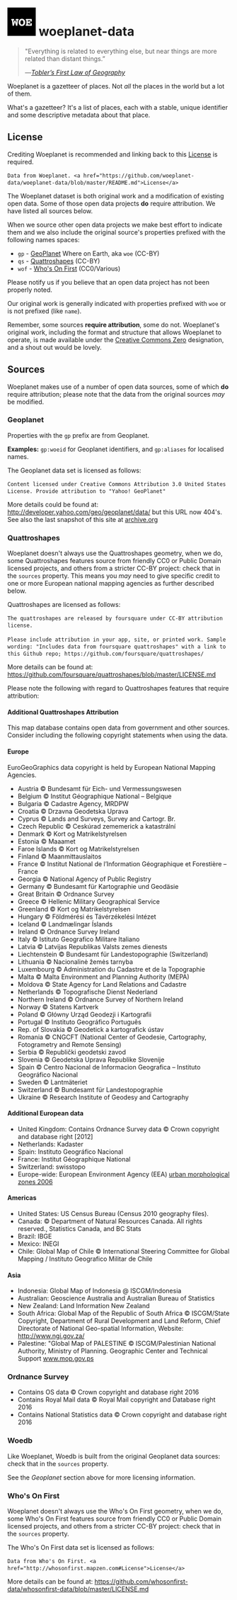 # <img src="assets/woe.png" width="64" height="64" alt="woeplanet">&nbsp;woeplanet-data

> "Everything is related to everything else, but near things are more related than distant things.”
>
> &mdash;<cite>[Tobler’s First Law of Geography](https://www.geolounge.com/toblers-first-law-geography/)</cite>

Woeplanet is a gazetteer of places. Not _all_ the places in the world but a lot of them.

What's a gazetteer? It's a list of places, each with a stable, unique identifier and some descriptive metadata about that place.

## License

Crediting Woeplanet is recommended and linking back to this [License](https://github.com/woeplanet-data/woeplanet-data/blob/master/README.md) is required.

```
Data from Woeplanet. <a href="https://github.com/woeplanet-data/woeplanet-data/blob/master/README.md">License</a>
```

The Woeplanet dataset is both original work and a modification of existing open data. Some of those open data projects **do** require attribution. We have listed all sources below.

When we source other open data projects we make best effort to indicate them and we also include the original source's properties prefixed with the following names spaces:

* `gp` - [GeoPlanet](https://developer.yahoo.com/geo/geoplanet/) Where on Earth, aka `woe` (CC-BY)
* `qs` - [Quattroshapes](https://github.com/foursquare/quattroshapes/blob/master/) (CC-BY)
* `wof` - [Who's On First](https://github.com/whosonfirst-data/whosonfirst-data) (CC0/Various)

Please notify us if you believe that an open data project has not been properly noted.

Our original work is generally indicated with properties prefixed with `woe` or is not prefixed (like `name`).

Remember, some sources **require attribution**, some do not. Woeplanet's original work, including the format and structure that allows Woeplanet to operate, is made available under the [Creative Commons Zero](https://creativecommons.org/publicdomain/zero/1.0/) designation, and a shout out would be lovely.

## Sources

Woeplanet makes use of a number of open data sources, some of which **do** require attribution; please note that the data from the original sources _may_ be modified.

### Geoplanet

Properties with the `gp` prefix are from Geoplanet.

**Examples:** `gp:woeid` for Geoplanet identifiers, and `gp:aliases` for localised names.

The Geoplanet data set is licensed as follows:

```
Content licensed under Creative Commons Attribution 3.0 United States
License. Provide attribution to "Yahoo! GeoPlanet"
```

More details could be found at: http://developer.yahoo.com/geo/geoplanet/data/ but this URL now 404's. See also the last snapshot of this site at [archive.org](https://web.archive.org/web/20170810212909/http://developer.yahoo.com/geo/geoplanet/data/)

### Quattroshapes

Woeplanet doesn't always use the Quattroshapes geometry, when we do, some Quattroshapes features source from friendly CC0 or Public Domain licensed projects, and others from a stricter CC-BY project: check that in the `sources` property. This means you _may_ need to give specific credit to one or more European national mapping agencies as further described below.

Quattroshapes are licensed as follows:

```
The quattroshapes are released by foursquare under CC-BY attribution
license.

Please include attribution in your app, site, or printed work. Sample
wording: "Includes data from foursquare quattroshapes" with a link to
this Github repo; https://github.com/foursquare/quattroshapes/
```

More details can be found at: https://github.com/foursquare/quattroshapes/blob/master/LICENSE.md

Please note the following with regard to Quattroshapes features that require attribution:

#### Additional Quattroshapes Attribution

This map database contains open data from government and other sources. Consider including the following copyright statements when using the data.

#### Europe

EuroGeoGraphics data copyright is held by European National Mapping Agencies.

* Austria © Bundesamt für Eich- und Vermessungswesen
* Belgium © Institut Géographique National – Belgique
* Bulgaria © Cadastre Agency, MRDPW
* Croatia © Drzavna Geodetska Uprava
* Cyprus © Lands and Surveys, Survey and Cartogr. Br.
* Czech Republic © Ceskúrad zememerick a katastrální
* Denmark © Kort og Matrikelstyrelsen
* Estonia © Maaamet
* Faroe Islands © Kort og Matrikelstyrelsen
* Finland © Maanmittauslaitos
* France © Institut National de l’Information Géographique et Forestière – France
* Georgia © National Agency of Public Registry
* Germany © Bundesamt für Kartographie und Geodäsie
* Great Britain © Ordnance Survey
* Greece © Hellenic Military Geographical Service
* Greenland © Kort og Matrikelstyrelsen
* Hungary © Földmérési és Távérzékelési Intézet
* Iceland © Landmælingar Íslands
* Ireland © Ordnance Survey Ireland
* Italy © Istituto Geografico Militare Italiano
* Latvia © Latvijas Republikas Valsts zemes dienests
* Liechtenstein © Bundesamt für Landestopographie (Switzerland)
* Lithuania © Nacionalinė žemės tarnyba
* Luxembourg © Administration du Cadastre et de la Topographie
* Malta © Malta Environment and Planning Authority (MEPA)
* Moldova © State Agency for Land Relations and Cadastre
* Netherlands © Topografische Dienst Nederland
* Northern Ireland © Ordnance Survey of Northern Ireland
* Norway © Statens Kartverk
* Poland © Główny Urząd Geodezji i Kartografii
* Portugal © Instituto Geográfico Português
* Rep. of Slovakia © Geodetick a kartografick ústav
* Romania © CNGCFT (National Center of Geodesie, Cartography, Fotogrametry and Remote Sensing)
* Serbia © Republički geodetski zavod
* Slovenia © Geodetska Uprava Republike Slovenije
* Spain © Centro Nacional de Informacion Geografica – Instituto Geográfico Nacional
* Sweden © Lantmäteriet
* Switzerland © Bundesamt für Landestopographie
* Ukraine © Research Institute of Geodesy and Cartography

#### Additional European data

* United Kingdom: Contains Ordnance Survey data © Crown copyright and database right [2012]
* Netherlands: Kadaster
* Spain: Instituto Geográfico Nacional
* France: Institut Géographique National
* Switzerland: swisstopo
* Europe-wide: European Environment Agency (EEA) [urban morphological zones 2006](http://www.eea.europa.eu/data-and-maps/data/urban-morphological-zones-2006-umz2006-f3v0)

#### Americas

* United States: US Census Bureau (Census 2010 geography files).
* Canada: © Department of Natural Resources Canada. All rights reserved., Statistics Canada, and BC Stats
* Brazil: IBGE
* Mexico: INEGI
* Chile: Global Map of Chile © International Steering Committee for Global Mapping / Instituto Geografico Militar de Chile

#### Asia

* Indonesia: Global Map of Indonesia @ ISCGM/Indonesia
* Australian: Geoscience Australia and Australian Bureau of Statistics
* New Zealand: Land Information New Zealand
* South Africa: Global Map of the Republic of South Africa © ISCGM/State Copyright, Department of Rural Development and Land Reform, Chief Directorate of National Geo-spatial Information, Website: http://www.ngi.gov.za/
* Palestine: "Global Map of PALESTINE © ISCGM/Palestinian National Authority, Ministry of Planning. Geographic Center and Technical Support www.mop.gov.ps

### Ordnance Survey

* Contains OS data © Crown copyright and database right 2016
* Contains Royal Mail data © Royal Mail copyright and Database right 2016
* Contains National Statistics data © Crown copyright and database right 2016

### Woedb

Like Woeplanet, Woedb is built from the original Geoplanet data sources: check that in the `sources` property.

See the *Geoplanet* section above for more licensing information.

### Who's On First

Woeplanet doesn't always use the Who's On First geometry, when we do, some Who's On First features source from friendly CC0 or Public Domain licensed projects, and others from a stricter CC-BY project: check that in the `sources` property.

The Who's On First data set is licensed as follows:

```
Data from Who's On First. <a href="http://whosonfirst.mapzen.com#License">License</a>
```
More details can be found at: https://github.com/whosonfirst-data/whosonfirst-data/blob/master/LICENSE.md
